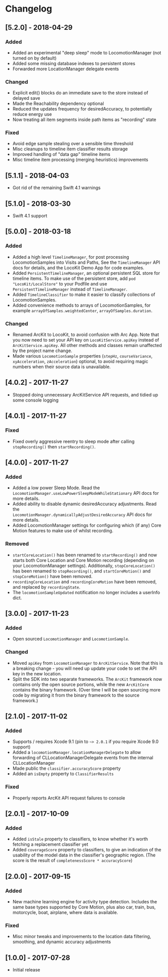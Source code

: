 # Changelog

## [5.2.0] - 2018-04-29

### Added

- Added an experimental "deep sleep" mode to LocomotionManager (not turned on by default)
- Added some missing database indexes to persistent stores
- Forwarded more LocationManager delegate events

### Changed

- Explicit edit() blocks do an immediate save to the store instead of delayed save
- Made the Reachability dependency optional 
- Reduced the updates frequency for desiredAccuracy, to potentially reduce energy use
- Now treating all item segments inside path items as "recording" state

### Fixed

- Avoid edge sample stealing over a sensible time threshold
- Misc cleanups to timeline item classifier results storage
- Improved handling of "data gap" timeline items
- Misc timeline item processing (merging heuristics) improvements

## [5.1.1] - 2018-04-03

- Got rid of the remaining Swift 4.1 warnings

## [5.1.0] - 2018-03-30

- Swift 4.1 support

## [5.0.0] - 2018-03-18

### Added

- Added a high level `TimelineManager`, for post processing LocomotionSamples into Visits and 
  Paths,  See the `TimelineManager` API docs for details, and the LocoKit Demo App for code examples.
- Added `PersistentTimelineManager`, an optional persistent SQL store for timeline items. To make 
  use of the persistent store, add `pod "LocoKit/LocalStore"` to your Podfile and use 
  `PersistentTimelineManager` instead of `TimelineManager`. 
- Added `TimelineClassifier` to make it easier to classify collections of LocomotionSamples.
- Added convenience methods to arrays of LocomotionSamples, for example 
  `arrayOfSamples.weightedCenter`, `arrayOfSamples.duration`.

### Changed

- Renamed ArcKit to LocoKit, to avoid confusion with Arc App. Note that you now need to set 
  your API key on `LocoKitService.apiKey` instead of `ArcKitService.apiKey`. All other methods 
  and classes remain unaffected by the project name change. 
- Made various `LocomotionSample` properties (`stepHz`, `courseVariance`, `xyAcceleration`, 
  `zAcceleration`) optional, to avoid requiring magic numbers when 
  their source data is unavailable. 

## [4.0.2] - 2017-11-27

- Stopped doing unnecessary ArcKitService API requests, and tidied up some console logging

## [4.0.1] - 2017-11-27

### Fixed

- Fixed overly aggressive reentry to sleep mode after calling `stopRecording()` then 
  `startRecording()`.  

## [4.0.0] - 2017-11-27

### Added

- Added a low power Sleep Mode. Read the `LocomotionManager.useLowPowerSleepModeWhileStationary` API 
  docs for more details.
- Added ability to disable dynamic desiredAccuracy adjustments. Read the  
  `LocomotionManager.dynamicallyAdjustDesiredAccuracy` API docs for more details.
- Added LocomotionManager settings for configuring which (if any) Core Motion features to make use of
  whilst recording.

### Removed

- `startCoreLocation()` has been renamed to `startRecording()` and now starts both Core Location 
  and Core Motion recording (depending on your LocomotionManager settings). Additionally, 
  `stopCoreLocation()` has been renamed to `stopRecording()`, and `startCoreMotion()` and 
  `stopCoreMotion()` have been removed. 
- `recordingCoreLocation` and `recordingCoreMotion` have been removed, and replaced by 
  `recordingState`. 
- The `locomotionSampleUpdated` notification no longer includes a userInfo dict. 

## [3.0.0] - 2017-11-23

### Added

- Open sourced `LocomotionManager` and `LocomotionSample`. 

### Changed

- Moved `apiKey` from `LocomotionManager` to `ArcKitService`. Note that this is a breaking 
  change - you will need up update your code to set the API key in the new location.
- Split the SDK into two separate frameworks. The `ArcKit` framework now contains only the open 
  source portions, while the new `ArcKitCore` contains the binary framework. (Over time I will 
  be open sourcing more code by migrating it from the binary framework to the source framework.)

## [2.1.0] - 2017-11-02

### Added

- Supports / requires Xcode 9.1 (pin to `~> 2.0.1` if you require Xcode 9.0 support)
- Added a `locomotionManager.locationManagerDelegate` to allow forwarding of 
  CLLocationManagerDelegate events from the internal CLLocationManager
- Made public the `classifier.accuracyScore` property
- Added an `isEmpty` property to `ClassifierResults`

### Fixed 

- Properly reports ArcKit API request failures to console

## [2.0.1] - 2017-10-09

### Added

- Added `isStale` property to classifiers, to know whether it's worth fetching a
  replacement classifier yet
- Added `coverageScore` property to classifiers, to give an indication of the usability of the
  model data in the classifier's geographic region. (The score is the result of 
  `completenessScore * accuracyScore`)

## [2.0.0] - 2017-09-15

### Added

- New machine learning engine for activity type detection. Includes the same base types
  supported by Core Motion, plus also car, train, bus, motorcycle, boat, airplane, where 
  data is available.

### Fixed

- Misc minor tweaks and improvements to the location data filtering, smoothing, and dynamic 
  accuracy adjustments


## [1.0.0] - 2017-07-28

- Initial release
